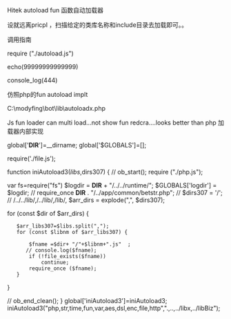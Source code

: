 Hitek autoload fun 函数自动加载器

设就远离pricpl ，扫描给定的类库名称和include目录去加载即可。。



调用指南



require ("./autoload.js")


echo(99999999999999)

console_log(444)

仿照php的fun autoload implt

C:\modyfing\bot\lib\autoloadx.php

Js fun loader can multi load...not show fun redcra....looks better than php
加载器内部实现


global['__DIR__']=__dirname;
global['$GLOBALS']=[];


require('./file.js');

function iniAutoload3($libs,$dirs307)
{
 //  ob_start();
   require ("./php.js");

   var fs=require("fs")
   $logdir = __DIR__ + "/../../runtime/";
   $GLOBALS['logdir'] = $logdir;
  // require_once __DIR__ . "/../app/common/betstr.php";
 //  $dirs307 = '/';    //   /../../lib/,/../lib/,/lib/,
   $arr_dirs = explode(",", $dirs307);

   for (const $dir of $arr_dirs) {

       $arr_libs307=$libs.split(",");
       for (const $libnm of $arr_libs307) {

           $fname =$dir+ "/"+$libnm+".js"  ;
          // console.log($fname);
           if (!file_exists($fname))
               continue;
           require_once ($fname);
       }
   }


  // ob_end_clean();
}
global['iniAutoload3']=iniAutoload3;
iniAutoload3("php,str,time,fun,var,aes,dsl,enc,file,http",".,..,../libx,../libBiz");

